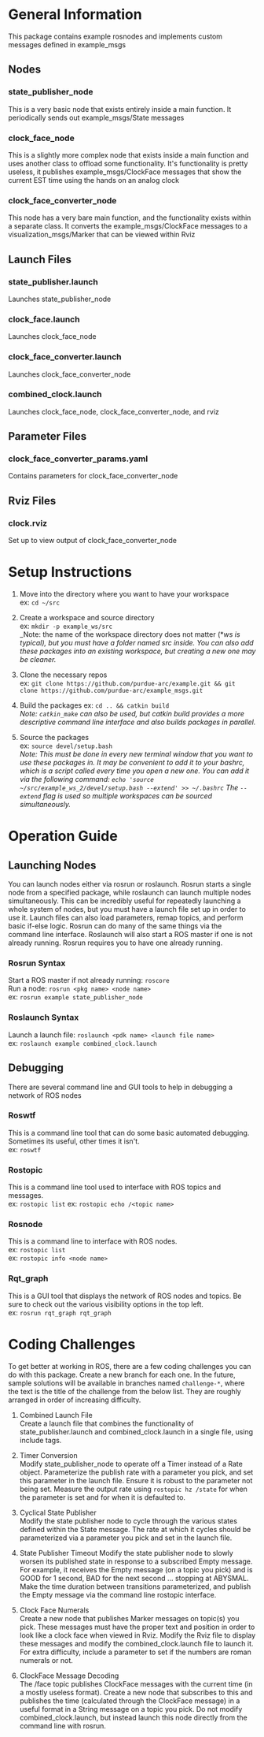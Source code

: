 # General Information
This package contains example rosnodes and implements custom messages defined in
example_msgs
## Nodes
### state_publisher_node
This is a very basic node that exists entirely inside a main function. It
periodically sends out example_msgs/State messages

### clock_face_node
This is a slightly more complex node that exists inside a main function and uses
another class to offload some functionality. It's functionality is pretty
useless, it publishes example_msgs/ClockFace messages that show the current EST
time using the hands on an analog clock

### clock_face_converter_node
This node has a very bare main function, and the functionality exists within a
separate class. It converts the example_msgs/ClockFace messages to a
visualization_msgs/Marker that can be viewed within Rviz

## Launch Files
### state_publisher.launch
Launches state_publisher_node

### clock_face.launch
Launches clock_face_node

### clock_face_converter.launch
Launches clock_face_converter_node

### combined_clock.launch
Launches clock_face_node, clock_face_converter_node, and rviz

## Parameter Files
### clock_face_converter_params.yaml
Contains parameters for clock_face_converter_node

## Rviz Files
### clock.rviz
Set up to view output of clock_face_converter_node

# Setup Instructions
1. Move into the directory where you want to have your workspace  
ex: `cd ~/src`

2. Create a workspace and source directory  
ex: `mkdir -p example_ws/src`  
_Note: the name of the workspace directory does not matter (*_ws is typical),
but you must have a folder named src inside. You can also add these packages
into an existing workspace, but creating a new one may be cleaner._

3. Clone the necessary repos  
ex: `git clone https://github.com/purdue-arc/example.git && git clone
https://github.com/purdue-arc/example_msgs.git`

4. Build the packages
ex: `cd .. && catkin build`  
_Note: `catkin_make` can also be used, but catkin build provides a more
descriptive command line interface and also builds packages in parallel._

5. Source the packages  
ex: `source devel/setup.bash`  
_Note: This must be done in every new terminal window that you want to use these
packages in. It may be convenient to add it to your bashrc, which is a script
called every time you open a new one. You can add it via the following command:
`echo 'source ~/src/example_ws_2/devel/setup.bash --extend' >> ~/.bashrc`
The `--extend` flag is used so multiple workspaces can be sourced simultaneously._

# Operation Guide
## Launching Nodes
You can launch nodes either via rosrun or roslaunch. Rosrun starts a single node
from a specified package, while roslaunch  can launch multiple nodes simultaneously.
This can be incredibly useful for repeatedly launching a whole system of nodes,
but you must have a launch file set up in order to use it. Launch files can also
load parameters, remap topics, and perform basic if-else logic. Rosrun can do
many of the same things via the command line interface. Roslaunch will also start
a ROS master if one is not already running. Rosrun requires you to have one
already running.

### Rosrun Syntax
Start a ROS master if not already running: `roscore`  
Run a node: `rosrun <pkg name> <node name>`  
ex: `rosrun example state_publisher_node`

### Roslaunch Syntax
Launch a launch file: `roslaunch <pdk name> <launch file name>`  
ex: `roslaunch example combined_clock.launch`

## Debugging
There are several command line and GUI tools to help in debugging a network of
ROS nodes

### Roswtf
This is a command line tool that can do some basic automated debugging. Sometimes its useful, other times it isn't.  
ex: `roswtf`

### Rostopic
This is a command line tool used to interface with ROS topics and messages.  
ex: `rostopic list`
ex: `rostopic echo /<topic name>`

### Rosnode
This is a command line to interface with ROS nodes.  
ex: `rostopic list`  
ex: `rostopic info <node name>`

### Rqt_graph
This is a GUI tool that displays the network of ROS nodes and topics. Be sure to
check out the various visibility options in the top left.  
ex: `rosrun rqt_graph rqt_graph`

# Coding Challenges
To get better at working in ROS, there are a few coding challenges you can do
with this package. Create a new branch for each one. In the future, sample
solutions will be available in branches named `challenge-*`, where the text is
the title of the challenge from the below list. They are roughly arranged in
order of increasing difficulty.

1. Combined Launch File  
Create a launch file that combines the functionality of state_publisher.launch
and combined_clock.launch in a single file, using include tags.

2. Timer Conversion  
Modify state_publisher_node to operate off a Timer instead of a Rate object.
Parameterize the publish rate with a parameter you pick, and set this parameter
in the launch file. Ensure it is robust to the parameter not being set. Measure
the output rate using `rostopic hz /state` for when the parameter is set and for
when it is defaulted to.

3. Cyclical State Publisher  
Modify the state publisher node to cycle through the various states defined within
the State message. The rate at which it cycles should be parameterized via a
parameter you pick and set in the launch file.

4. State Publisher Timeout
Modify the state publisher node to slowly worsen its published state in response
to a subscribed Empty message. For example, it receives the Empty message (on a
topic you pick) and is GOOD for 1 second, BAD for the next second ... stopping at
ABYSMAL. Make the time duration between transitions parameterized, and publish
the Empty message via the command line rostopic interface.

5. Clock Face Numerals  
Create a new node that publishes Marker messages on topic(s) you pick. These
messages must have the proper text and position in order to look like a clock
face when viewed in Rviz. Modify the Rviz file to display these messages and
modify the combined_clock.launch file to launch it. For extra difficulty,
include a parameter to set if the numbers are roman numerals or not.

6. ClockFace Message Decoding  
The /face topic publishes ClockFace messages with the current time (in a mostly
useless format). Create a new node that subscribes to this and publishes the time
(calculated through the ClockFace message) in a useful format in a String message
on a topic you pick. Do not modify combined_clock.launch, but instead launch
this node directly from the command line with rosrun.
